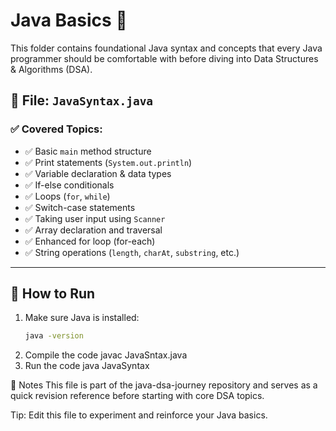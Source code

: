 # Java Basics 🚀

This folder contains foundational Java syntax and concepts that every Java programmer should be comfortable with before diving into Data Structures & Algorithms (DSA).

## 📄 File: `JavaSyntax.java`

### ✅ Covered Topics:

- ✅ Basic `main` method structure
- ✅ Print statements (`System.out.println`)
- ✅ Variable declaration & data types
- ✅ If-else conditionals
- ✅ Loops (`for`, `while`)
- ✅ Switch-case statements
- ✅ Taking user input using `Scanner`
- ✅ Array declaration and traversal
- ✅ Enhanced for loop (for-each)
- ✅ String operations (`length`, `charAt`, `substring`, etc.)

---

## 🔧 How to Run

1. Make sure Java is installed:  
   ```bash
   java -version
2. Compile the code
    javac JavaSntax.java
3. Run the code
    java JavaSyntax

📝 Notes
This file is part of the java-dsa-journey repository and serves as a quick revision reference before starting with core DSA topics.

Tip: Edit this file to experiment and reinforce your Java basics.